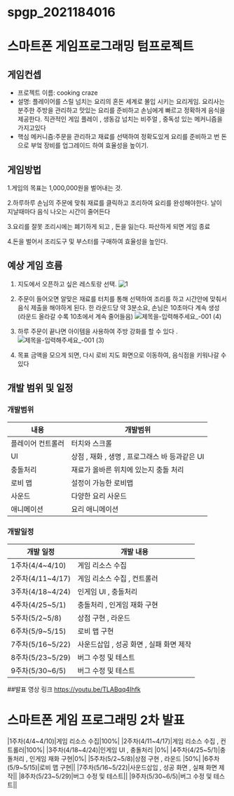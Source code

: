# spgp_2021184016
# 스마트폰 게임프로그래밍 텀프로젝트
## 게임컨셉 
- 프로젝트 이름: cooking craze
- 설명: 플레이어를 스릴 넘치는 요리의 혼돈 세계로 몰입 시키는 요리게임. 요리사는 분주한 주방을 관리하고 맛있는 요리를 준비하고 손님에게 빠르고 정확하게 음식을 제공한다. 직관적인 게임 플레이 , 생동감 넘치는 비주얼 , 중독성 있는 메커니즘을 가지고있다
- 핵심 메커니즘:주문을 관리하고 재료를 선택하여 정확도있게 요리를 준비하고 번 돈으로 부엌 장비를 업그레이드 하여 효율성을 높이기.

## 게임방법
1.게임의 목표는 1,000,000원을 벌어내는 것. 

2.하루하루 손님의 주문에 맞춰 재료를 클릭하고 조리하여 요리를 완성해야한다. 날이 지날때마다 음식 나오는 시간이 줄어든다

3.요리를 잘못 조리시에는 폐기하게 되고 , 돈을 잃는다. 파산하게 되면 게임 종료

4.돈을 벌어서 조리도구 및 부스터를 구매하여 효율성을 높인다.


## 예상 게임 흐름 
1. 지도에서 오픈하고 싶은 레스토랑 선택.
![1](https://github.com/backhabin0/spgp_2021184016/assets/115928688/8a1c7fcf-723e-42e2-ae8f-8bc5f80e0841)
2. 주문이 들어오면 알맞은 재료를 터치를 통해 선택하여 조리를 하고 시간안에 맞춰서 음식 제출을 해야하게 된다.
   한 라운드당 약 3분소요, 손님은 10초마다 계속 생성 (라운드 올라갈 수록 10초에서 계속 줄어들음) 
![제목을-입력해주세요_-001 (4)](https://github.com/backhabin0/spgp_2021184016/assets/115928688/26ae6673-5c7c-4a60-ac3d-81fafd801db1)
4. 하루 주문이 끝나면 아이템을 사용하여 주방 강화를 할 수 있다 .
![제목을-입력해주세요_-001 (3)](https://github.com/backhabin0/spgp_2021184016/assets/115928688/f3aa27ec-81ed-49de-9127-1cb78c690d44)

  
5. 목표 금액을 모으게 되면, 다시 로비 지도 화면으로 이동하여, 음식점을 키워나갈 수 있다

## 개발 범위 및 일정
### 개발범위
|내용|개발범위|
|------|---|
|플레이어 컨트롤러|터치와 스크롤|
|UI|상점 , 재화 , 생명 , 프로그래스 바 등과같은 UI|
|충돌처리|재료가 올바른 위치에 있는지 충돌 처리|
|로비 맵|설정이 가능한 로비맵|
|사운드|다양한 요리 사운드|
|애니메이션|요리 애니메이션|

### 개발일정 
|개발 일정|개발 내용|
|------|---|
|1주차(4/4~4/10)|게임 리소스 수집|
|2주차(4/11~4/17)|게임 리소스 수집 , 컨트롤러|
|3주차(4/18~4/24)|인게임 UI , 충돌처리 |
|4주차(4/25~5/1)|충돌처리 , 인게임 재화 구현|
|5주차(5/2~5/8)|상점 구현 , 라운드 |
|6주차(5/9~5/15)|로비 맵 구현|
|7주차(5/16~5/22)|사운드삽입 , 성공 화면 , 실패 화면 제작|
|8주차(5/23~5/29)|버그 수정 및 테스트|
|9주차(5/30~6/5)|버그 수정 및 테스트|


##발표 영상 링크 
https://youtu.be/TLABqq4Ihfk



# 스마트폰 게임 프로그래밍 2차 발표

|1주차(4/4~4/10)|게임 리소스 수집|100%|
|2주차(4/11~4/17)|게임 리소스 수집 , 컨트롤러|100%|
|3주차(4/18~4/24)|인게임 UI , 충돌처리 |0%|
|4주차(4/25~5/1)|충돌처리 , 인게임 재화 구현|0%|
|5주차(5/2~5/8)|상점 구현 , 라운드 |50%|
|6주차(5/9~5/15)|로비 맵 구현||
|7주차(5/16~5/22)|사운드삽입 , 성공 화면 , 실패 화면 제작||
|8주차(5/23~5/29)|버그 수정 및 테스트||
|9주차(5/30~6/5)|버그 수정 및 테스트||












